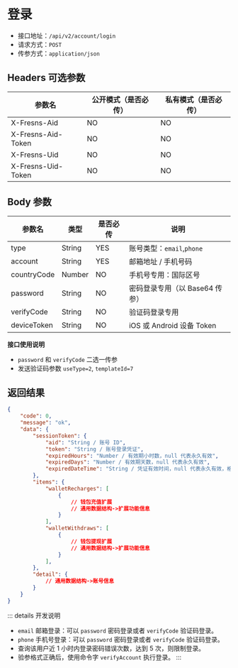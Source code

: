 # 登录

- 接口地址：`/api/v2/account/login`
- 请求方式：`POST`
- 传参方式：`application/json`

## Headers 可选参数

| 参数名 | 公开模式（是否必传） | 私有模式（是否必传） |
| --- | --- | --- |
| X-Fresns-Aid | NO | NO |
| X-Fresns-Aid-Token | NO | NO |
| X-Fresns-Uid | NO | NO |
| X-Fresns-Uid-Token | NO | NO |

## Body 参数

| 参数名 | 类型 | 是否必传 | 说明 |
| --- | --- | --- | --- |
| type | String | YES | 账号类型：`email`,`phone` |
| account | String | YES | 邮箱地址 / 手机号码 |
| countryCode | Number | NO | 手机号专用：国际区号 |
| password | String | NO | 密码登录专用（以 Base64 传参） |
| verifyCode | String | NO | 验证码登录专用 |
| deviceToken | String | NO | iOS 或 Android 设备 Token |

**接口使用说明**

- `password` 和 `verifyCode` 二选一传参
- 发送验证码参数 `useType=2`, `templateId=7`

## 返回结果

```json
{
    "code": 0,
    "message": "ok",
    "data": {
        "sessionToken": {
            "aid": "String / 账号 ID",
            "token": "String / 账号登录凭证",
            "expiredHours": "Number / 有效期小时数，null 代表永久有效",
            "expiredDays": "Number / 有效期天数，null 代表永久有效",
            "expiredDateTime": "String / 凭证有效时间，null 代表永久有效，格式为 Y-m-d H:i:s"
        },
        "items": {
            "walletRecharges": [
                {
                    // 钱包充值扩展
                    // 通用数据结构->扩展功能信息
                }
            ],
            "walletWithdraws": [
                {
                    // 钱包提现扩展
                    // 通用数据结构->扩展功能信息
                }
            ],
        },
        "detail": {
            // 通用数据结构->账号信息
        }
    }
}
```

::: details 开发说明
- `email` 邮箱登录：可以 `password` 密码登录或者 `verifyCode` 验证码登录。
- `phone` 手机号登录：可以 `password` 密码登录或者 `verifyCode` 验证码登录。
- 查询该用户近 1 小时内登录密码错误次数，达到 5 次，则限制登录。
- 验参格式正确后，使用命令字 `verifyAccount` 执行登录。
:::